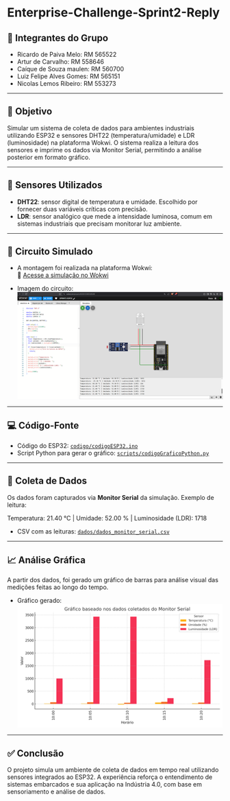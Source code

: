 # Enterprise-Challenge-Sprint2-Reply

## 👥 Integrantes do Grupo
- Ricardo de Paiva Melo: RM 565522
- Artur de Carvalho: RM 558646
- Caíque de Souza maulen: RM 560700
- Luiz Felipe Alves Gomes: RM 565151
- Nicolas Lemos Ribeiro: RM 553273

---

## 🎯 Objetivo

Simular um sistema de coleta de dados para ambientes industriais utilizando ESP32 e sensores DHT22 (temperatura/umidade) e LDR (luminosidade) na plataforma Wokwi. O sistema realiza a leitura dos sensores e imprime os dados via Monitor Serial, permitindo a análise posterior em formato gráfico.

---

## 🧰 Sensores Utilizados

- **DHT22**: sensor digital de temperatura e umidade. Escolhido por fornecer duas variáveis críticas com precisão.
- **LDR**: sensor analógico que mede a intensidade luminosa, comum em sistemas industriais que precisam monitorar luz ambiente.

---

## 🔌 Circuito Simulado

- A montagem foi realizada na plataforma Wokwi:  
  🔗 [Acesse a simulação no Wokwi](https://wokwi.com/projects/432931353855285249)

- Imagem do circuito:  
  ![Circuito ESP32](imagens/printESP32sprint2.PNG)

---

## 💻 Código-Fonte

- Código do ESP32: [`codigo/codigoESP32.ino`](codigo/codigoESP32)
- Script Python para gerar o gráfico: [`scripts/codigoGraficoPython.py`](codigo/codigoGraficoPython)

---

## 🧪 Coleta de Dados

Os dados foram capturados via **Monitor Serial** da simulação. Exemplo de leitura:

Temperatura: 21.40 °C | Umidade: 52.00 % | Luminosidade (LDR): 1718

- CSV com as leituras: [`dados/dados_monitor_serial.csv`](dados/dados_monitor_serial.csv)

---

## 📈 Análise Gráfica

A partir dos dados, foi gerado um gráfico de barras para análise visual das medições feitas ao longo do tempo.

- Gráfico gerado:  
  ![Gráfico](imagens/grafico_monitor_serial.png)

---

## ✅ Conclusão

O projeto simula um ambiente de coleta de dados em tempo real utilizando sensores integrados ao ESP32. A experiência reforça o entendimento de sistemas embarcados e sua aplicação na Indústria 4.0, com base em sensoriamento e análise de dados.
